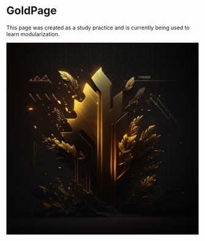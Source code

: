 # GoldPage
 This page was created as a study practice and is currently being used to learn modularization.

<img src="https://github.com/Jhowpix/GoldPage/blob/main/img/backgHeader.JPEG">
